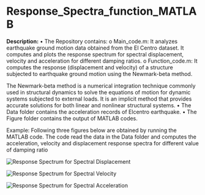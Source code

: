 # Response_Spectra_function_MATLAB
**Description:**
•	The Repository contains:
o	Main_code.m:  It analyzes earthquake ground motion data obtained from the EI Centro dataset. It computes and plots the response spectrum for spectral displacement, velocity and acceleration for different damping ratios.
o	Function_code.m:  It computes the response (displacement and velocity) of a structure subjected to earthquake ground motion using the Newmark-beta method.

The Newmark-beta method is a numerical integration technique commonly used in structural dynamics to solve the equations of motion for dynamic systems subjected to external loads. It is an implicit method that provides accurate solutions for both linear and nonlinear structural systems.
•	The Data folder contains the acceleration records of Elcentro earthquake.
•	The Figure folder contains the output of MATLAB codes.


Example:
Following three figures below are obtained by running the MATLAB code. The code read the data in the Data folder and computes the acceleration, velocity and displacement response spectra for different value of damping ratio

![Response Spectrum for Spectral Displacement](https://github.com/Samjhana-Sharma-Structural-Engineering/Response_Spectra_function_MATLAB/assets/158802977/2934b7dd-fab3-4d81-bd7e-e314892d9044)

![Response Spectrum for Spectral Velocity](https://github.com/Samjhana-Sharma-Structural-Engineering/Response_Spectra_function_MATLAB/assets/158802977/e85693c7-6c06-46a8-83cd-bc906fc87c5e)

![Response Spectrum for Spectral Acceleration](https://github.com/Samjhana-Sharma-Structural-Engineering/Response_Spectra_function_MATLAB/assets/158802977/a7fd8d7a-97c0-43c0-bc79-be70288e2a8b)
